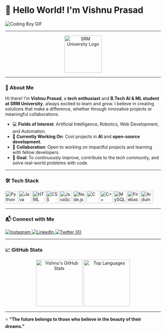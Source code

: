 # 👋 Hello World! I'm Vishnu Prasad  

![Coding Boy GIF](https://media.giphy.com/media/qgQUggAC3Pfv687qPC/giphy.gif)  

---

<div align="center">
  <img src="https://upload.wikimedia.org/wikipedia/en/thumb/4/4a/SRM_Institute_of_Science_and_Technology_logo.svg/1024px-SRM_Institute_of_Science_and_Technology_logo.svg.png" alt="SRM University Logo" width="120"/>
</div>  

---

### 🌟 About Me  

Hi there! I’m **Vishnu Prasad**, a **tech enthusiast** and **B.Tech AI & ML student at SRM University**, always excited to learn and grow. I believe in creating solutions that make a difference, whether through innovative projects or meaningful collaborations.

- 💻 **Fields of Interest**: Artificial Intelligence, Robotics, Web Development, and Automation.  
- 🔨 **Currently Working On**: Cool projects in **AI** and **open-source development**.  
- 🤝 **Collaboration**: Open to working on impactful projects and learning with fellow developers.  
- 🎯 **Goal**: To continuously improve, contribute to the tech community, and solve real-world problems with code.

---

### 🛠️ Tech Stack  

<div>
  <img src="https://cdn.jsdelivr.net/gh/devicons/devicon/icons/python/python-original.svg" width="40" height="40" alt="Python"/>
  <img src="https://cdn.jsdelivr.net/gh/devicons/devicon/icons/java/java-original.svg" width="40" height="40" alt="Java"/>
  <img src="https://cdn.jsdelivr.net/gh/devicons/devicon/icons/html5/html5-original.svg" width="40" height="40" alt="HTML"/>
  <img src="https://cdn.jsdelivr.net/gh/devicons/devicon/icons/css3/css3-original.svg" width="40" height="40" alt="CSS"/>
  <img src="https://cdn.jsdelivr.net/gh/devicons/devicon/icons/javascript/javascript-original.svg" width="40" height="40" alt="JavaScript"/>
  <img src="https://cdn.jsdelivr.net/gh/devicons/devicon/icons/nodejs/nodejs-original.svg" width="40" height="40" alt="Node.js"/>
  <img src="https://cdn.jsdelivr.net/gh/devicons/devicon/icons/c/c-original.svg" width="40" height="40" alt="C"/>
  <img src="https://cdn.jsdelivr.net/gh/devicons/devicon/icons/cplusplus/cplusplus-original.svg" width="40" height="40" alt="C++"/>
  <img src="https://cdn.jsdelivr.net/gh/devicons/devicon/icons/mysql/mysql-original.svg" width="40" height="40" alt="MySQL"/>
  <img src="https://cdn.jsdelivr.net/gh/devicons/devicon/icons/firebase/firebase-plain.svg" width="40" height="40" alt="Firebase"/>
  <img src="https://cdn.jsdelivr.net/gh/devicons/devicon/icons/arduino/arduino-original.svg" width="40" height="40" alt="Arduino"/>
</div>  

---


### 📬 Connect with Me  

<div>
  <a href="https://www.instagram.com/xvishnuprasad/">
    <img src="https://img.shields.io/badge/Instagram-%23E4405F.svg?style=for-the-badge&logo=instagram&logoColor=white" alt="Instagram"/>
  </a>
  <a href="https://www.linkedin.com/in/xvishnuprasad/">
    <img src="https://img.shields.io/badge/LinkedIn-%230A66C2.svg?style=for-the-badge&logo=linkedin&logoColor=white" alt="LinkedIn"/>
  </a>
  <a href="https://x.com/xvishnuprasad/">
    <img src="https://img.shields.io/badge/X-%231DA1F2.svg?style=for-the-badge&logo=x&logoColor=white" alt="Twitter (X)"/>
  </a>
</div>  

---

### 📈 GitHub Stats  

<div align="center">
  <img src="https://github-readme-stats.vercel.app/api?username=xvishnuprasad&show_icons=true&theme=tokyonight" alt="Vishnu's GitHub Stats" height="150"/>
  <img src="https://github-readme-stats.vercel.app/api/top-langs/?username=xvishnuprasad&layout=compact&theme=tokyonight" alt="Top Languages" height="150"/>
</div>  

---

⭐️ **"The future belongs to those who believe in the beauty of their dreams."**  
